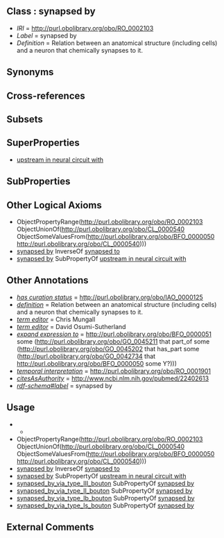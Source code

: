 
## Class : synapsed by

 * *IRI* = http://purl.obolibrary.org/obo/RO_0002103
 * *Label* = synapsed by
 * *Definition* = Relation between an anatomical structure (including cells) and a neuron that chemically synapses to it. 

## Synonyms


## Cross-references


## Subsets


## SuperProperties

 * [upstream in neural circuit with](../../RO/01/RO_0000301.md)

## SubProperties


## Other Logical Axioms

 * ObjectPropertyRange(<http://purl.obolibrary.org/obo/RO_0002103> ObjectUnionOf(<http://purl.obolibrary.org/obo/CL_0000540> ObjectSomeValuesFrom(<http://purl.obolibrary.org/obo/BFO_0000050> <http://purl.obolibrary.org/obo/CL_0000540>)))
 * [synapsed by](../../RO/03/RO_0002103.md) InverseOf [synapsed to](../../RO/20/RO_0002120.md)
 * [synapsed by](../../RO/03/RO_0002103.md) SubPropertyOf [upstream in neural circuit with](../../RO/01/RO_0000301.md)

## Other Annotations

 * *[has curation status](../../IAO/14/IAO_0000114.md)* = http://purl.obolibrary.org/obo/IAO_0000125
 * *[definition](../../IAO/15/IAO_0000115.md)* = Relation between an anatomical structure (including cells) and a neuron that chemically synapses to it. 
 * *[term editor](../../IAO/17/IAO_0000117.md)* = Chris Mungall
 * *[term editor](../../IAO/17/IAO_0000117.md)* = David Osumi-Sutherland
 * *[expand expression to](../../IAO/24/IAO_0000424.md)* = <http://purl.obolibrary.org/obo/BFO_0000051> some (<http://purl.obolibrary.org/obo/GO_0045211> that part_of some (<http://purl.obolibrary.org/obo/GO_0045202> that has_part some (<http://purl.obolibrary.org/obo/GO_0042734> that <http://purl.obolibrary.org/obo/BFO_0000050> some Y?)))
 * *[temporal interpretation](../../RO/00/RO_0001900.md)* = http://purl.obolibrary.org/obo/RO_0001901
 * *[citesAsAuthority](../../ty/citesAsAuthority.md)* = http://www.ncbi.nlm.nih.gov/pubmed/22402613
 * *[rdf-schema#label](../../el/rdf-schema#label.md)* = synapsed by

## Usage

 * -
 * ObjectPropertyRange(<http://purl.obolibrary.org/obo/RO_0002103> ObjectUnionOf(<http://purl.obolibrary.org/obo/CL_0000540> ObjectSomeValuesFrom(<http://purl.obolibrary.org/obo/BFO_0000050> <http://purl.obolibrary.org/obo/CL_0000540>)))
 * [synapsed by](../../RO/03/RO_0002103.md) InverseOf [synapsed to](../../RO/20/RO_0002120.md)
 * [synapsed by](../../RO/03/RO_0002103.md) SubPropertyOf [upstream in neural circuit with](../../RO/01/RO_0000301.md)
 * [synapsed_by_via_type_III_bouton](../../RO/15/RO_0002115.md) SubPropertyOf [synapsed by](../../RO/03/RO_0002103.md)
 * [synapsed_by_via_type_II_bouton](../../RO/08/RO_0002108.md) SubPropertyOf [synapsed by](../../RO/03/RO_0002103.md)
 * [synapsed_by_via_type_Ib_bouton](../../RO/09/RO_0002109.md) SubPropertyOf [synapsed by](../../RO/03/RO_0002103.md)
 * [synapsed_by_via_type_Is_bouton](../../RO/12/RO_0002112.md) SubPropertyOf [synapsed by](../../RO/03/RO_0002103.md)

## External Comments

